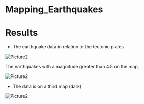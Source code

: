 # Mapping_Earthquakes

# Results

- The earthquake data in relation to the tectonic plates 


![Picture2](https://user-images.githubusercontent.com/79213116/126044604-13255d55-95bf-4b20-8cce-8b75628296d7.png)


The earthquakes with a magnitude greater than 4.5 on the map, 


![Picture2](https://user-images.githubusercontent.com/79213116/126044684-7bd8c387-46f2-4178-8c04-bbf75789f2e9.png)


- The data is on a third map (dark)


![Picture2](https://user-images.githubusercontent.com/79213116/126044711-31dbb23d-1f7a-4149-876e-4bf1c6f68d54.png)
